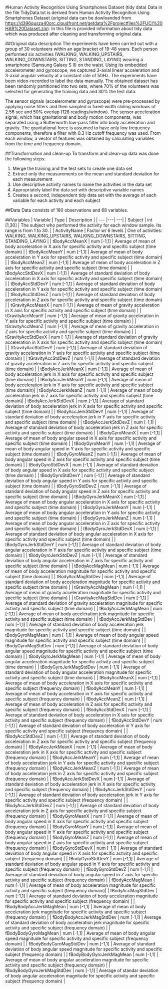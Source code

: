 #Human Activity Recognition Using Smartphones Dataset (tidy data)
Data in the file TidyData.txt is derived from Human Activity Recognition Using Smartphones Dataset (original data can be dowloanded from https://d396qusza40orc.cloudfront.net/getdata%2Fprojectfiles%2FUCI%20HAR%20Dataset.zip). In this file is provided information about tidy data which was produced after cleaning and transforming original data.

##Original data description
The experiments have been carried out with a group of 30 volunteers within an age bracket of 19-48 years. Each person performed six activities (WALKING, WALKING_UPSTAIRS, WALKING_DOWNSTAIRS, SITTING, STANDING, LAYING) wearing a smartphone (Samsung Galaxy S II) on the waist. Using its embedded accelerometer and gyroscope, we captured 3-axial linear acceleration and 3-axial angular velocity at a constant rate of 50Hz. The experiments have been video-recorded to label the data manually. The obtained dataset has been randomly partitioned into two sets, where 70% of the volunteers was selected for generating the training data and 30% the test data. 

The sensor signals (accelerometer and gyroscope) were pre-processed by applying noise filters and then sampled in fixed-width sliding windows of 2.56 sec and 50% overlap (128 readings/window). The sensor acceleration signal, which has gravitational and body motion components, was separated using a Butterworth low-pass filter into body acceleration and gravity. The gravitational force is assumed to have only low frequency components, therefore a filter with 0.3 Hz cutoff frequency was used. From each window, a vector of features was obtained by calculating variables from the time and frequency domain.

##Transformation and clean-up
To transform and clean-up data was done the following steps:

1. Merge the training and the test sets to create one data set
2. Extract only the measurements on the mean and standard deviation for each measurement
3. Use descriptive activity names to name the activities in the data set
4. Appropriately label the data set with descriptive variable names
5. Creates a second, independent tidy data set with the average of each variable for each activity and each subject

##Data
  Data consists of 180 observations and 68 variables.

##Variables
| Variable | Type | Description |
| --- |---| ---|
| Subject | int [1,30] | The subject who performed the activity for each window sample. Its range is from 1 to 30. |
| ActivityName | Factor w/ 6 levels | One of activities: WALKING, WALKING_UPSTAIRS, WALKING_DOWNSTAIRS, SITTING, STANDING, LAYING |
| tBodyAccMeanX | num [-1,1] | Average of mean of body acceleration in X axis for specific activity and specific subject (time domain) |
| tBodyAccMeanY | num [-1,1] | Average of mean of body acceleration in Y axis for specific activity and specific subject (time domain) |
| tBodyAccMeanZ | num [-1,1] | Average of mean of body acceleration in Z axis for specific activity and specific subject (time domain) |
| tBodyAccStdDevX | num [-1,1] | Average of standard deviation of body acceleration in X axis for specific activity and specific subject (time domain) |
| tBodyAccStdDevY | num [-1,1] | Average of standard deviation of body acceleration in Y axis for specific activity and specific subject (time domain) |
| tBodyAccStdDevZ | num [-1,1] | Average of standard deviation of body acceleration in Z axis for specific activity and specific subject (time domain) |
| tGravityAccMeanX | num [-1,1] | Average of mean of gravity acceleration in X axis for specific activity and specific subject (time domain) |
| tGravityAccMeanY | num [-1,1] | Average of mean of gravity acceleration in Y axis for specific activity and specific subject (time domain) |
| tGravityAccMeanZ | num [-1,1] | Average of mean of gravity acceleration in Z axis for specific activity and specific subject (time domain) |
| tGravityAccStdDevX | num [-1,1] | Average of standard deviation of gravity acceleration in X axis for specific activity and specific subject (time domain) |
| tGravityAccStdDevY | num [-1,1] | Average of standard deviation of gravity acceleration in Y axis for specific activity and specific subject (time domain) |
| tGravityAccStdDevZ | num [-1,1] | Average of standard deviation of gravity acceleration in Z axis for specific activity and specific subject (time domain) |
| tBodyAccJerkMeanX | num [-1,1] | Average of mean of body acceleration jerk in X axis for specific activity and specific subject (time domain) |
| tBodyAccJerkMeanY | num [-1,1] | Average of mean of body acceleration jerk in Y axis for specific activity and specific subject (time domain)|
| tBodyAccJerkMeanZ | num [-1,1] | Average of mean of body acceleration jerk in Z axis for specific activity and specific subject (time domain)|
| tBodyAccJerkStdDevX | num [-1,1] | Average of standard deviation of body acceleration jerk in X axis for specific activity and specific subject (time domain) |
| tBodyAccJerkStdDevY | num [-1,1] | Average of standard deviation of body acceleration jerk in Y axis for specific activity and specific subject (time domain) |
| tBodyAccJerkStdDevZ | num [-1,1] | Average of standard deviation of body acceleration jerk in Z axis for specific activity and specific subject (time domain) |
| tBodyGyroMeanX | num [-1,1] | Average of mean of body angular speed in X axis for specific activity and specific subject (time domain) |
| tBodyGyroMeanY | num [-1,1] | Average of mean of body angular speed in Y axis for specific activity and specific subject (time domain) |
| tBodyGyroMeanZ | num [-1,1] | Average of mean of body angular speed in Z axis for specific activity and specific subject (time domain) |
| tBodyGyroStdDevX | num [-1,1] | Average of standard deviation of body angular speed in X axis for specific activity and specific subject (time domain) |
| tBodyGyroStdDevY | num [-1,1] | Average of standard deviation of body angular speed in Y axis for specific activity and specific subject (time domain) |
| tBodyGyroStdDevZ | num [-1,1] | Average of standard deviation of body angular speed in Z axis for specific activity and specific subject (time domain) |
| tBodyGyroJerkMeanX | num [-1,1] | Average of mean of body angular acceleration in X axis for specific activity and specific subject (time domain) |
| tBodyGyroJerkMeanY | num [-1,1] | Average of mean of body angular acceleration in Y axis for specific activity and specific subject (time domain) |
| tBodyGyroJerkMeanZ | num [-1,1] | Average of mean of body angular acceleration in Z axis for specific activity and specific subject (time domain) |
| tBodyGyroJerkStdDevX | num [-1,1] | Average of standard deviation of body angular acceleration in X axis for specific activity and specific subject (time domain) |
| tBodyGyroJerkStdDevY | num [-1,1] | Average of standard deviation of body angular acceleration in Y axis for specific activity and specific subject (time domain) |
| tBodyGyroJerkStdDevZ | num [-1,1] | Average of standard deviation of body angular acceleration in Z axis for specific activity and specific subject (time domain) |
| tBodyAccMagMean | num [-1,1] | Average of mean of body acceleration magnitude for specific activity and specific subject (time domain) |
| tBodyAccMagStdDev | num [-1,1] | Average of standard deviation of body acceleration magnitude for specific activity and specific subject (time domain) |
| tGravityAccMagMean | num [-1,1] | Average of mean of gravity acceleration magnitude for specific activity and specific subject (time domain) |
| tGravityAccMagStdDev | num [-1,1] | Average of standard deviation of gravity acceleration magnitude for specific activity and specific subject (time domain) |
| tBodyAccJerkMagMean | num [-1,1] | Average of mean of body acceleration jerk magnitude for specific activity and specific subject (time domain) |
| tBodyAccJerkMagStdDev | num [-1,1] | Average of standard deviation of body acceleration jerk magnitude for specific activity and specific subject (time domain) |
| tBodyGyroMagMean | num [-1,1] | Average of mean of body angular speed magnitude for specific activity and specific subject (time domain) |
| tBodyGyroMagStdDev | num [-1,1] | Average of standard deviation of body angular speed magnitude for specific activity and specific subject (time domain) |
| tBodyGyroJerkMagMean | num [-1,1] | Average of mean of body angular acceleration  magnitude for specific activity and specific subject (time domain) |
| tBodyGyroJerkMagStdDev | num [-1,1] | Average of standard deviation of body angular acceleration  magnitude for specific activity and specific subject (time domain) |
| fBodyAccMeanX | num [-1,1] | Average of mean of body acceleration in X axis for specific activity and specific subject (frequency domain) |
| fBodyAccMeanY | num [-1,1] | Average of mean of body acceleration in Y axis for specific activity and specific subject (frequency domain) |
| fBodyAccMeanZ | num [-1,1] | Average of mean of body acceleration in Z axis for specific activity and specific subject (frequency domain) |
| fBodyAccStdDevX | num [-1,1] | Average of standard deviation of body acceleration in X axis for specific activity and specific subject (frequency domain) |
| fBodyAccStdDevY | num [-1,1] | Average of standard deviation of body acceleration in Y axis for specific activity and specific subject (frequency domain) |
| fBodyAccStdDevZ | num [-1,1] | Average of standard deviation of body acceleration in Z axis for specific activity and specific subject (frequency domain) |
| fBodyAccJerkMeanX | num [-1,1] | Average of mean of body acceleration jerk in X axis for specific activity and specific subject (frequency domain) |
| fBodyAccJerkMeanY | num [-1,1] | Average of mean of body acceleration jerk in Y axis for specific activity and specific subject (frequency domain) |
| fBodyAccJerkMeanZ | num [-1,1] | Average of mean of body acceleration jerk in Z axis for specific activity and specific subject (frequency domain) |
| fBodyAccJerkStdDevX | num [-1,1] | Average of standard deviation of body acceleration jerk in X axis for specific activity and specific subject (frequency domain) |
| fBodyAccJerkStdDevY | num [-1,1] | Average of standard deviation of body acceleration jerk in Y axis for specific activity and specific subject (frequency domain) |
| fBodyAccJerkStdDevZ | num [-1,1] | Average of standard deviation of body acceleration jerk in Z axis for specific activity and specific subject (frequency domain) |
| fBodyGyroMeanX | num [-1,1] | Average of mean of body angular speed in X axis for specific activity and specific subject (frequency domain) |
| fBodyGyroMeanY | num [-1,1] | Average of mean of body angular speed in Y axis for specific activity and specific subject (frequency domain) |
| fBodyGyroMeanZ | num [-1,1] | Average of mean of body angular speed in Z axis for specific activity and specific subject (frequency domain) |
| fBodyGyroStdDevX | num [-1,1] | Average of standard deviation of body angular speed in X axis for specific activity and specific subject (frequency domain) |
| fBodyGyroStdDevY | num [-1,1] | Average of standard deviation of body angular speed in Y axis for specific activity and specific subject (frequency domain) |
| fBodyGyroStdDevZ | num [-1,1] | Average of standard deviation of body angular speed in Z axis for specific activity and specific subject (frequency domain) |
| fBodyAccMagMean | num [-1,1] | Average of mean of body acceleration magnitude for specific activity and specific subject (frequency domain)|
| fBodyAccMagStdDev | num [-1,1] | Average of standard deviation of body acceleration magnitude for specific activity and specific subject (frequency domain) |
| fBodyBodyAccJerkMagMean | num [-1,1] | Average of mean of body acceleration jerk magnitude for specific activity and specific subject (frequency domain) |
| fBodyBodyAccJerkMagStdDev | num [-1,1] | Average of standard deviation of body acceleration jerk magnitude for specific activity and specific subject (frequency domain) |
| fBodyBodyGyroMagMean | num [-1,1] | Average of mean of body angular speed magnitude for specific activity and specific subject (frequency domain) |
| fBodyBodyGyroMagStdDev | num [-1,1] | Average of standard deviation of body angular speed magnitude for specific activity and specific subject (frequency domain) |
| fBodyBodyGyroJerkMagMean | num [-1,1] | Average of mean of body angular acceleration  magnitude for specific activity and specific subject (frequency domain) |
| fBodyBodyGyroJerkMagStdDev | num [-1,1] | Average of standar deviation of body angular acceleration  magnitude for specific activity and specific subject (frequency domain) |